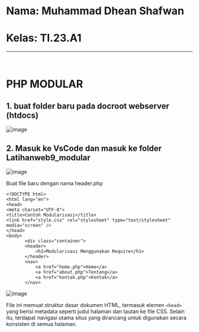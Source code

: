 <h1>Nama: Muhammad Dhean Shafwan</h1>
<h1>Kelas: TI.23.A1</h1>
<hr> <br>

<h1>PHP MODULAR</h1>

<h2>1. buat folder baru pada docroot webserver (htdocs)</h2>

![image](https://github.com/user-attachments/assets/18050379-0358-4e41-94d4-abfd4ebac156)


<h2>2. Masuk ke VsCode dan masuk ke folder Latihanweb9_modular</h2>



![image](https://github.com/user-attachments/assets/77b362ed-c748-410a-a861-fb8cc4d9b3b1)

Buat file baru dengan nama header.php


    <!DOCTYPE html>
    <html lang="en">
    <head>
    <meta charset="UTF-8">
    <title>Contoh Modularisasi</title>
    <link href="style.css" rel="stylesheet" type="text/stylesheet"
    media="screen" />
    </head>
    <body>
           <div class="container">
           <header>
               <h1>Modularisasi Menggunakan Require</h1>
           </header>
           <nav>
               <a href="home.php">Home</a>
               <a href="about.php">Tentang</a>
               <a href="kontak.php">Kontak</a>
           </nav>


![image](https://github.com/user-attachments/assets/f4e1f61f-8c8c-4c60-8828-925dd6950b2b)

File ini memuat struktur dasar dokumen HTML, termasuk elemen `<head>` yang berisi metadata seperti judul halaman dan tautan ke file CSS. Selain itu, terdapat navigasi utama situs yang dirancang untuk digunakan secara konsisten di semua halaman.
